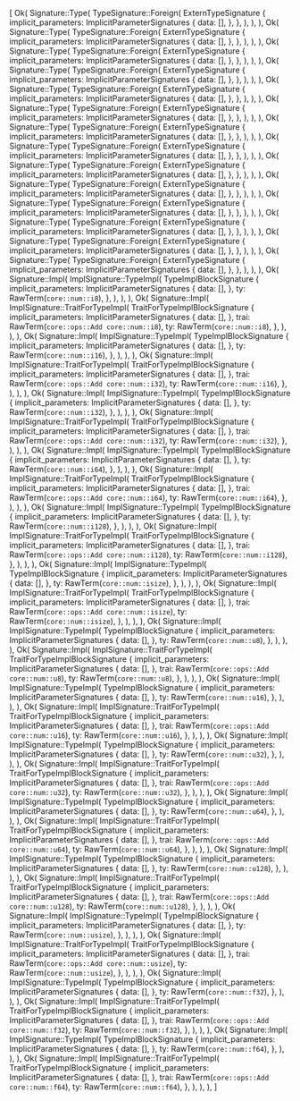 [
    Ok(
        Signature::Type(
            TypeSignature::Foreign(
                ExternTypeSignature {
                    implicit_parameters: ImplicitParameterSignatures {
                        data: [],
                    },
                },
            ),
        ),
    ),
    Ok(
        Signature::Type(
            TypeSignature::Foreign(
                ExternTypeSignature {
                    implicit_parameters: ImplicitParameterSignatures {
                        data: [],
                    },
                },
            ),
        ),
    ),
    Ok(
        Signature::Type(
            TypeSignature::Foreign(
                ExternTypeSignature {
                    implicit_parameters: ImplicitParameterSignatures {
                        data: [],
                    },
                },
            ),
        ),
    ),
    Ok(
        Signature::Type(
            TypeSignature::Foreign(
                ExternTypeSignature {
                    implicit_parameters: ImplicitParameterSignatures {
                        data: [],
                    },
                },
            ),
        ),
    ),
    Ok(
        Signature::Type(
            TypeSignature::Foreign(
                ExternTypeSignature {
                    implicit_parameters: ImplicitParameterSignatures {
                        data: [],
                    },
                },
            ),
        ),
    ),
    Ok(
        Signature::Type(
            TypeSignature::Foreign(
                ExternTypeSignature {
                    implicit_parameters: ImplicitParameterSignatures {
                        data: [],
                    },
                },
            ),
        ),
    ),
    Ok(
        Signature::Type(
            TypeSignature::Foreign(
                ExternTypeSignature {
                    implicit_parameters: ImplicitParameterSignatures {
                        data: [],
                    },
                },
            ),
        ),
    ),
    Ok(
        Signature::Type(
            TypeSignature::Foreign(
                ExternTypeSignature {
                    implicit_parameters: ImplicitParameterSignatures {
                        data: [],
                    },
                },
            ),
        ),
    ),
    Ok(
        Signature::Type(
            TypeSignature::Foreign(
                ExternTypeSignature {
                    implicit_parameters: ImplicitParameterSignatures {
                        data: [],
                    },
                },
            ),
        ),
    ),
    Ok(
        Signature::Type(
            TypeSignature::Foreign(
                ExternTypeSignature {
                    implicit_parameters: ImplicitParameterSignatures {
                        data: [],
                    },
                },
            ),
        ),
    ),
    Ok(
        Signature::Type(
            TypeSignature::Foreign(
                ExternTypeSignature {
                    implicit_parameters: ImplicitParameterSignatures {
                        data: [],
                    },
                },
            ),
        ),
    ),
    Ok(
        Signature::Type(
            TypeSignature::Foreign(
                ExternTypeSignature {
                    implicit_parameters: ImplicitParameterSignatures {
                        data: [],
                    },
                },
            ),
        ),
    ),
    Ok(
        Signature::Type(
            TypeSignature::Foreign(
                ExternTypeSignature {
                    implicit_parameters: ImplicitParameterSignatures {
                        data: [],
                    },
                },
            ),
        ),
    ),
    Ok(
        Signature::Type(
            TypeSignature::Foreign(
                ExternTypeSignature {
                    implicit_parameters: ImplicitParameterSignatures {
                        data: [],
                    },
                },
            ),
        ),
    ),
    Ok(
        Signature::Impl(
            ImplSignature::TypeImpl(
                TypeImplBlockSignature {
                    implicit_parameters: ImplicitParameterSignatures {
                        data: [],
                    },
                    ty: RawTerm(`core::num::i8`),
                },
            ),
        ),
    ),
    Ok(
        Signature::Impl(
            ImplSignature::TraitForTypeImpl(
                TraitForTypeImplBlockSignature {
                    implicit_parameters: ImplicitParameterSignatures {
                        data: [],
                    },
                    trai: RawTerm(`core::ops::Add core::num::i8`),
                    ty: RawTerm(`core::num::i8`),
                },
            ),
        ),
    ),
    Ok(
        Signature::Impl(
            ImplSignature::TypeImpl(
                TypeImplBlockSignature {
                    implicit_parameters: ImplicitParameterSignatures {
                        data: [],
                    },
                    ty: RawTerm(`core::num::i16`),
                },
            ),
        ),
    ),
    Ok(
        Signature::Impl(
            ImplSignature::TraitForTypeImpl(
                TraitForTypeImplBlockSignature {
                    implicit_parameters: ImplicitParameterSignatures {
                        data: [],
                    },
                    trai: RawTerm(`core::ops::Add core::num::i32`),
                    ty: RawTerm(`core::num::i16`),
                },
            ),
        ),
    ),
    Ok(
        Signature::Impl(
            ImplSignature::TypeImpl(
                TypeImplBlockSignature {
                    implicit_parameters: ImplicitParameterSignatures {
                        data: [],
                    },
                    ty: RawTerm(`core::num::i32`),
                },
            ),
        ),
    ),
    Ok(
        Signature::Impl(
            ImplSignature::TraitForTypeImpl(
                TraitForTypeImplBlockSignature {
                    implicit_parameters: ImplicitParameterSignatures {
                        data: [],
                    },
                    trai: RawTerm(`core::ops::Add core::num::i32`),
                    ty: RawTerm(`core::num::i32`),
                },
            ),
        ),
    ),
    Ok(
        Signature::Impl(
            ImplSignature::TypeImpl(
                TypeImplBlockSignature {
                    implicit_parameters: ImplicitParameterSignatures {
                        data: [],
                    },
                    ty: RawTerm(`core::num::i64`),
                },
            ),
        ),
    ),
    Ok(
        Signature::Impl(
            ImplSignature::TraitForTypeImpl(
                TraitForTypeImplBlockSignature {
                    implicit_parameters: ImplicitParameterSignatures {
                        data: [],
                    },
                    trai: RawTerm(`core::ops::Add core::num::i64`),
                    ty: RawTerm(`core::num::i64`),
                },
            ),
        ),
    ),
    Ok(
        Signature::Impl(
            ImplSignature::TypeImpl(
                TypeImplBlockSignature {
                    implicit_parameters: ImplicitParameterSignatures {
                        data: [],
                    },
                    ty: RawTerm(`core::num::i128`),
                },
            ),
        ),
    ),
    Ok(
        Signature::Impl(
            ImplSignature::TraitForTypeImpl(
                TraitForTypeImplBlockSignature {
                    implicit_parameters: ImplicitParameterSignatures {
                        data: [],
                    },
                    trai: RawTerm(`core::ops::Add core::num::i128`),
                    ty: RawTerm(`core::num::i128`),
                },
            ),
        ),
    ),
    Ok(
        Signature::Impl(
            ImplSignature::TypeImpl(
                TypeImplBlockSignature {
                    implicit_parameters: ImplicitParameterSignatures {
                        data: [],
                    },
                    ty: RawTerm(`core::num::isize`),
                },
            ),
        ),
    ),
    Ok(
        Signature::Impl(
            ImplSignature::TraitForTypeImpl(
                TraitForTypeImplBlockSignature {
                    implicit_parameters: ImplicitParameterSignatures {
                        data: [],
                    },
                    trai: RawTerm(`core::ops::Add core::num::isize`),
                    ty: RawTerm(`core::num::isize`),
                },
            ),
        ),
    ),
    Ok(
        Signature::Impl(
            ImplSignature::TypeImpl(
                TypeImplBlockSignature {
                    implicit_parameters: ImplicitParameterSignatures {
                        data: [],
                    },
                    ty: RawTerm(`core::num::u8`),
                },
            ),
        ),
    ),
    Ok(
        Signature::Impl(
            ImplSignature::TraitForTypeImpl(
                TraitForTypeImplBlockSignature {
                    implicit_parameters: ImplicitParameterSignatures {
                        data: [],
                    },
                    trai: RawTerm(`core::ops::Add core::num::u8`),
                    ty: RawTerm(`core::num::u8`),
                },
            ),
        ),
    ),
    Ok(
        Signature::Impl(
            ImplSignature::TypeImpl(
                TypeImplBlockSignature {
                    implicit_parameters: ImplicitParameterSignatures {
                        data: [],
                    },
                    ty: RawTerm(`core::num::u16`),
                },
            ),
        ),
    ),
    Ok(
        Signature::Impl(
            ImplSignature::TraitForTypeImpl(
                TraitForTypeImplBlockSignature {
                    implicit_parameters: ImplicitParameterSignatures {
                        data: [],
                    },
                    trai: RawTerm(`core::ops::Add core::num::u16`),
                    ty: RawTerm(`core::num::u16`),
                },
            ),
        ),
    ),
    Ok(
        Signature::Impl(
            ImplSignature::TypeImpl(
                TypeImplBlockSignature {
                    implicit_parameters: ImplicitParameterSignatures {
                        data: [],
                    },
                    ty: RawTerm(`core::num::u32`),
                },
            ),
        ),
    ),
    Ok(
        Signature::Impl(
            ImplSignature::TraitForTypeImpl(
                TraitForTypeImplBlockSignature {
                    implicit_parameters: ImplicitParameterSignatures {
                        data: [],
                    },
                    trai: RawTerm(`core::ops::Add core::num::u32`),
                    ty: RawTerm(`core::num::u32`),
                },
            ),
        ),
    ),
    Ok(
        Signature::Impl(
            ImplSignature::TypeImpl(
                TypeImplBlockSignature {
                    implicit_parameters: ImplicitParameterSignatures {
                        data: [],
                    },
                    ty: RawTerm(`core::num::u64`),
                },
            ),
        ),
    ),
    Ok(
        Signature::Impl(
            ImplSignature::TraitForTypeImpl(
                TraitForTypeImplBlockSignature {
                    implicit_parameters: ImplicitParameterSignatures {
                        data: [],
                    },
                    trai: RawTerm(`core::ops::Add core::num::u64`),
                    ty: RawTerm(`core::num::u64`),
                },
            ),
        ),
    ),
    Ok(
        Signature::Impl(
            ImplSignature::TypeImpl(
                TypeImplBlockSignature {
                    implicit_parameters: ImplicitParameterSignatures {
                        data: [],
                    },
                    ty: RawTerm(`core::num::u128`),
                },
            ),
        ),
    ),
    Ok(
        Signature::Impl(
            ImplSignature::TraitForTypeImpl(
                TraitForTypeImplBlockSignature {
                    implicit_parameters: ImplicitParameterSignatures {
                        data: [],
                    },
                    trai: RawTerm(`core::ops::Add core::num::u128`),
                    ty: RawTerm(`core::num::u128`),
                },
            ),
        ),
    ),
    Ok(
        Signature::Impl(
            ImplSignature::TypeImpl(
                TypeImplBlockSignature {
                    implicit_parameters: ImplicitParameterSignatures {
                        data: [],
                    },
                    ty: RawTerm(`core::num::usize`),
                },
            ),
        ),
    ),
    Ok(
        Signature::Impl(
            ImplSignature::TraitForTypeImpl(
                TraitForTypeImplBlockSignature {
                    implicit_parameters: ImplicitParameterSignatures {
                        data: [],
                    },
                    trai: RawTerm(`core::ops::Add core::num::usize`),
                    ty: RawTerm(`core::num::usize`),
                },
            ),
        ),
    ),
    Ok(
        Signature::Impl(
            ImplSignature::TypeImpl(
                TypeImplBlockSignature {
                    implicit_parameters: ImplicitParameterSignatures {
                        data: [],
                    },
                    ty: RawTerm(`core::num::f32`),
                },
            ),
        ),
    ),
    Ok(
        Signature::Impl(
            ImplSignature::TraitForTypeImpl(
                TraitForTypeImplBlockSignature {
                    implicit_parameters: ImplicitParameterSignatures {
                        data: [],
                    },
                    trai: RawTerm(`core::ops::Add core::num::f32`),
                    ty: RawTerm(`core::num::f32`),
                },
            ),
        ),
    ),
    Ok(
        Signature::Impl(
            ImplSignature::TypeImpl(
                TypeImplBlockSignature {
                    implicit_parameters: ImplicitParameterSignatures {
                        data: [],
                    },
                    ty: RawTerm(`core::num::f64`),
                },
            ),
        ),
    ),
    Ok(
        Signature::Impl(
            ImplSignature::TraitForTypeImpl(
                TraitForTypeImplBlockSignature {
                    implicit_parameters: ImplicitParameterSignatures {
                        data: [],
                    },
                    trai: RawTerm(`core::ops::Add core::num::f64`),
                    ty: RawTerm(`core::num::f64`),
                },
            ),
        ),
    ),
]